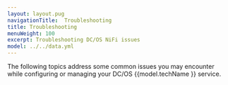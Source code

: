```yaml
---
layout: layout.pug
navigationTitle:  Troubleshooting
title: Troubleshooting
menuWeight: 100
excerpt: Troubleshooting DC/OS NiFi issues
model: ../../data.yml
---
```


The following topics address some common issues you may encounter while configuring or managing your DC/OS {{model.techName }} service.

